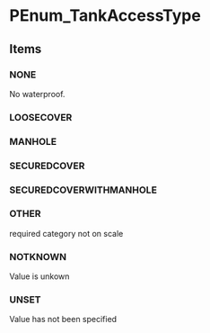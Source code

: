 # PEnum_TankAccessType

## Items

### NONE
No waterproof.

### LOOSECOVER


### MANHOLE


### SECUREDCOVER


### SECUREDCOVERWITHMANHOLE


### OTHER
required category not on scale

### NOTKNOWN
Value is unkown

### UNSET
Value has not been specified
